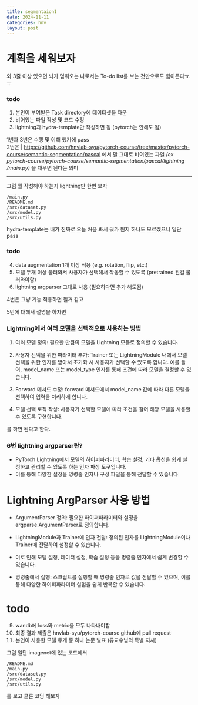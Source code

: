 ```yaml
---
title: segmentaion1
date: 2024-11-11
categories: hnv
layout: post
---
```

# 계획을 세워보자
와 3줄 이상 있으면 뇌가 멈춰오는 나로서는 To-do list를 보는 것만으로도 힘이든다ㅠ.ㅜ  

### todo
1. 본인이 부여받은 Task directory에 데이터셋을 다운
2. 비어있는 파일 작성 및 코드 수정
3. lightning과 hydra-template만 작성하면 됨 (pytorch는 안해도 됨)

1번과 3번은 수행 및 이해 했기에 pass  
2번은 | https://github.com/hnvlab-syu/pytorch-course/tree/master/pytorch-course/semantic-segmentation/pascal 에서 말 그대로 비어있는 파일 *(ex pytorch-course/pytorch-course/semantic-segmentation/pascal/lightning
/main.py)* 을 채우면 된다는 의미  

<hr>

그럼 뭘 작성해야 하는지 lightning만 한번 보자  
```
/main.py
/README.md
/src/dataset.py
/src/model.py
/src/utils.py
```
hydra-template는 내가 진짜로 오늘 처음 봐서 뭐가 뭔지 하나도 모르겠으니 일단 pass  

### todo
4. data augmentation 1개 이상 적용 (e.g. rotation, flip, etc.)
5. 모델 두개 이상 불러와서 사용자가 선택해서 작동할 수 있도록 (pretrained 된걸 불러와야함)
6. lightning argparser 그대로 사용 (필요하다면 추가 해도됨)

4번은 그냥 기능 적용하면 될거 같고 

5번에 대해서 설명을 하자면 
### Lightning에서 여러 모델을 선택적으로 사용하는 방법
1. 여러 모델 정의: 필요한 만큼의 모델을 Lightning 모듈로 정의할 수 있습니다.

2. 사용자 선택을 위한 파라미터 추가: Trainer 또는 LightningModule 내에서 모델 선택을 위한 인자를 받아서 초기화 시 사용자가 선택할 수 있도록 합니다. 예를 들어, model_name 또는 model_type 인자를 통해 조건에 따라 모델을 결정할 수 있습니다.

3. Forward 메서드 수정: forward 메서드에서 model_name 값에 따라 다른 모델을 선택하여 입력을 처리하게 합니다.

4. 모델 선택 로직 작성: 사용자가 선택한 모델에 따라 조건을 걸어 해당 모델을 사용할 수 있도록 구현합니다.

를 하면 된다고 한다.  

### 6번 lightning argparser란?
- PyTorch Lightning에서 모델의 하이퍼파라미터, 학습 설정, 기타 옵션을 쉽게 설정하고 관리할 수 있도록 하는 인자 파싱 도구입니다.
- 이를 통해 다양한 설정을 명령줄 인자나 구성 파일을 통해 전달할 수 있습니다

# Lightning ArgParser 사용 방법
- ArgumentParser 정의: 필요한 하이퍼파라미터와 설정을 argparse.ArgumentParser로 정의합니다.

- LightningModule과 Trainer에 인자 전달: 정의된 인자를 LightningModule이나 Trainer에 전달하여 설정할 수 있습니다. 
- 이로 인해 모델 설정, 데이터 설정, 학습 설정 등을 명령줄 인자에서 쉽게 변경할 수 있습니다.
- 명령줄에서 실행: 스크립트를 실행할 때 명령줄 인자로 값을 전달할 수 있으며, 이를 통해 다양한 하이퍼파라미터 실험을 쉽게 반복할 수 있습니다.

# todo
9. wandb에 loss와 metric을 모두 나타내야함
10. 최종 결과 제출은 hnvlab-syu/pytorch-course github에 pull request
11. 본인이 사용한 모델 두개 중 하나 논문 발표 (류교수님의 특별 지시)



그럼 일단 imagenet에 있는 코드에서 
```
/README.md
/main.py
/src/dataset.py
/src/model.py
/src/utils.py
```
를 보고 클론 코딩 해보자
